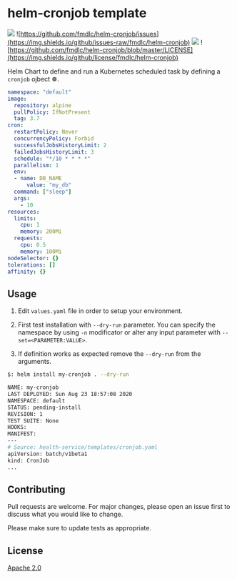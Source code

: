 # helm-cronjob template
![](https://img.shields.io/github/last-commit/fmdlc/helm-cronjob)
![https://github.com/fmdlc/helm-cronjob/issues](https://img.shields.io/github/issues-raw/fmdlc/helm-cronjob)
![](https://img.shields.io/github/forks/fmdlc/helm-cronjob?style=plastic)
![https://github.com/fmdlc/helm-cronjob/blob/master/LICENSE](https://img.shields.io/github/license/fmdlc/helm-cronjob)

Helm Chart to define and run a Kubernetes scheduled task by defining a `cronjob` ojbect ☸.


```yaml
namespace: "default"
image:
  repository: alpine
  pullPolicy: IfNotPresent
  tag: 3.7
cron:
  restartPolicy: Never
  concurrencyPolicy: Forbid
  successfulJobsHistoryLimit: 2
  failedJobsHistoryLimit: 3
  schedule: "*/10 * * * *"
  parallelism: 1
  env:
  - name: DB_NAME
      value: "my_db"
  command: ["sleep"]
  args:
    - 10
resources:
  limits:
    cpu: 1
    memory: 200Mi
  requests:
    cpu: 0.5
    memory: 100Mi
nodeSelector: {}
tolerations: []
affinity: {}
```

## Usage
1) Edit `values.yaml` file in order to setup your environment.

2) First test installation with `--dry-run` parameter. You can specify the namespace by using `-n` modificator or alter any input parameter with `--set=<PARAMETER:VALUE>`.
3) If definition works as expected remove the `--dry-run` from the arguments.
```bash
$: helm install my-cronjob . --dry-run

NAME: my-cronjob
LAST DEPLOYED: Sun Aug 23 18:57:08 2020
NAMESPACE: default
STATUS: pending-install
REVISION: 1
TEST SUITE: None
HOOKS:
MANIFEST:
---
# Source: health-service/templates/cronjob.yaml
apiVersion: batch/v1beta1
kind: CronJob
...
```

## Contributing
Pull requests are welcome. For major changes, please open an issue first to discuss what you would like to change.

Please make sure to update tests as appropriate.

## License
[Apache 2.0](https://www.apache.org/licenses/LICENSE-2.0)
